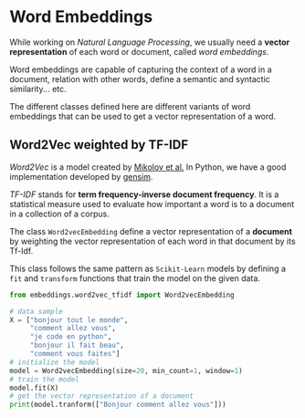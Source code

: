 # Word Embeddings
While working on *Natural Language Processing*, we usually need a **vector representation** of each word or document, called *word embeddings*. 

Word embeddings are capable of capturing the context of a word in a document, relation with other words, define a semantic and syntactic similarity... etc.

The different classes defined here are different variants of word embeddings that can be used to get a vector representation of a word.

## Word2Vec weighted by TF-IDF
*Word2Vec* is a model created by [Mikolov et al.](https://papers.nips.cc/paper/5021-distributed-representations-of-words-and-phrases-and-their-compositionality.pdf) In Python, we have a good implementation developed by [gensim](https://radimrehurek.com/gensim/).

*TF-IDF* stands for **term frequency-inverse document frequency**. It is a statistical measure used to evaluate how important a word is to a document in a collection of a corpus.

The class `Word2vecEmbedding` define a vector representation of a **document** by weighting the vector representation of each word in that document by its Tf-Idf.

This class follows the same pattern as `Scikit-Learn` models by defining a `fit` and `transform` functions that train the model on the given data.

```python
from embeddings.word2vec_tfidf import Word2vecEmbedding

# data sample
X = ["bonjour tout le monde", 
     "comment allez vous", 
     "je code en python", 
     "bonjour il fait beau",
     "comment vous faites"]
# initialize the model
model = Word2vecEmbedding(size=20, min_count=1, window=1)
# train the model
model.fit(X)
# get the vector representation of a document
print(model.tranform(["Bonjour comment allez vous"]))
```



